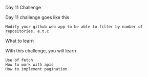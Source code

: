 Day 11 Challenge

Day 11 challenge goes like this

    Modify your github web app to be able to filter by number of repositories, e.t.c

What to learn

With this challenge, you will learn

    Use of fetch
    How to work with apis
    How to implement pagination
